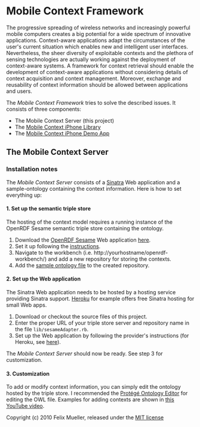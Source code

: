 Mobile Context Framework
========================

The progressive spreading of wireless networks and increasingly powerful mobile computers creates a big potential for a wide spectrum of innovative applications. Context-aware applications adapt the circumstances of the user's current situation which enables new and intelligent user interfaces. Nevertheless, the sheer diversity of exploitable contexts and the plethora of sensing technologies are actually working against the deployment of context-aware systems. A framework for context retrieval should enable the development of context-aware applications without considering details of context acquisition and context management. Moreover, exchange and reusability of context information should be allowed between applications and users.

The *Mobile Context Framework* tries to solve the described issues. It consists of three components:

* The Mobile Context Server (this project)
* The [Mobile Context iPhone Library](http://github.com/flxmllr/mobile-context-iphone-lib/)
* The [Mobile Context iPhone Demo App](http://github.com/flxmllr/mobile-context-iphone-demo/)

The Mobile Context Server
-------------------------

### Installation notes ###

The *Mobile Context Server* consists of a [Sinatra](http://www.sinatrarb.com/) Web application and a sample-ontology containing the context information. Here is how to set everything up:

#### 1. Set up the semantic triple store ####

The hosting of the context model requires a running instance of the OpenRDF Sesame semantic triple store containing the ontology.

1. Download the [OpenRDF Sesame](http://www.openrdf.org) Web application [here](http://www.openrdf.org/download.jsp).
2. Set it up following the [instructions](http://www.openrdf.org/doc/sesame2/users/ch06.html).
3. Navigate to the workbench (i.e. http://yourhostname/openrdf-workbench/) and add a new repository for storing the contexts.
4. Add the [sample ontology file](http://github.com/flxmllr/mobile-context-server/raw/master/ontology/context.owl) to the created repository.

#### 2. Set up the Web application ####

The Sinatra Web application needs to be hosted by a hosting service providing Sinatra support. [Heroku](http://heroku.com/) for example offers free Sinatra hosting for small Web apps.

1. Download or checkout the source files of this project.
2. Enter the proper URL of your triple store server and repository name in the file `lib/sesameAdapter.rb`.
3. Set up the Web application by following the provider's instructions (for Heroku, see [here](http://docs.heroku.com/quickstart)).

The *Mobile Context Server* should now be ready. See step 3 for customization.

#### 3. Customization ####

To add or modify context information, you can simply edit the ontology hosted by the triple store. I recommended the [Protégé Ontology Editor](http://protege.stanford.edu) for editing the OWL file. Examples for adding contexts are shown in [this YouTube video](http://www.youtube.com/watch?v=Bx2nH0Z9hPc).



Copyright (c) 2010 Felix Mueller, released under the [MIT license](http://github.com/flxmllr/mobile-context-server/blob/master/MIT-LICENSE)
